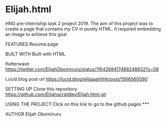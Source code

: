 # Elijah.html
HNG pre-internship task 2 project 2019.
The aim of this project was to create a page that contains my CV in purely HTML. It required embedding an image to achieve this goal

FEATURES
Resume page

BUILT WITH
Built with HTML 

flutterwave https://twitter.com/ElijahObominuru/status/1164268417488248832?s=08

Lucid blog post url https://lucid.blog/elijjaaahhhh/post/1566560090

SETTING UP
Clone this repository https://github.com/Elijahscriptdev/Elijah.html.git

USING THE PROJECT
Click on this link to go to the github pages ***

AUTHOR
Elijah Obominuru
